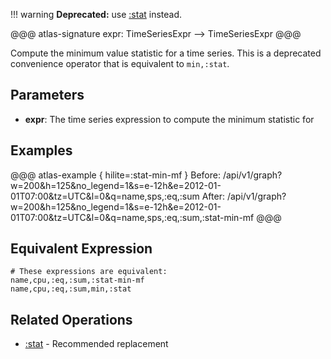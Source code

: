 !!! warning
    **Deprecated:** use [:stat](stat.md) instead.

@@@ atlas-signature
expr: TimeSeriesExpr
-->
TimeSeriesExpr
@@@

Compute the minimum value statistic for a time series. This is a deprecated convenience
operator that is equivalent to `min,:stat`.

## Parameters

* **expr**: The time series expression to compute the minimum statistic for

## Examples

@@@ atlas-example { hilite=:stat-min-mf }
Before: /api/v1/graph?w=200&h=125&no_legend=1&s=e-12h&e=2012-01-01T07:00&tz=UTC&l=0&q=name,sps,:eq,:sum
After: /api/v1/graph?w=200&h=125&no_legend=1&s=e-12h&e=2012-01-01T07:00&tz=UTC&l=0&q=name,sps,:eq,:sum,:stat-min-mf
@@@

## Equivalent Expression

```
# These expressions are equivalent:
name,cpu,:eq,:sum,:stat-min-mf
name,cpu,:eq,:sum,min,:stat
```

## Related Operations

* [:stat](stat.md) - Recommended replacement
